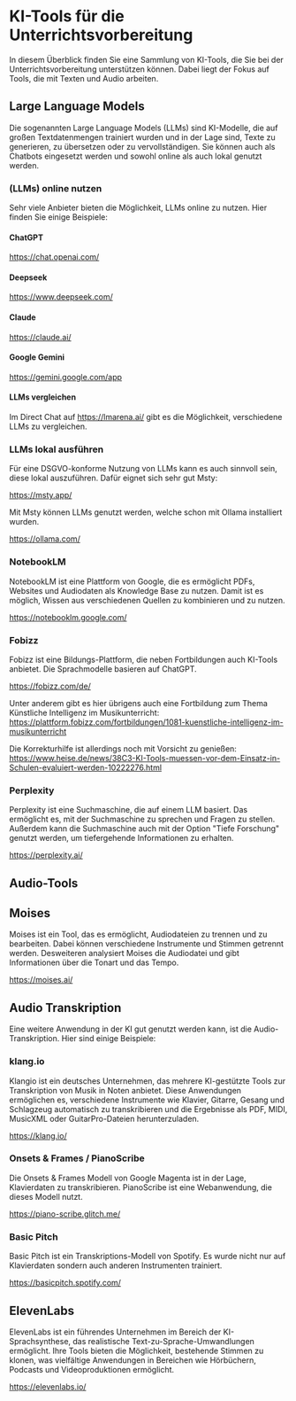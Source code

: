 # KI-Tools für die Unterrichtsvorbereitung

In diesem Überblick finden Sie eine Sammlung von KI-Tools, die Sie bei der Unterrichtsvorbereitung unterstützen können. Dabei liegt der Fokus auf Tools, die mit Texten und Audio arbeiten.

## Large Language Models 
Die sogenannten Large Language Models (LLMs) sind KI-Modelle, die auf großen Textdatenmengen trainiert wurden und in der Lage sind, Texte zu generieren, zu übersetzen oder zu vervollständigen. Sie können auch als Chatbots eingesetzt werden und sowohl online als auch lokal genutzt werden.

### (LLMs) online nutzen
Sehr viele Anbieter bieten die Möglichkeit, LLMs online zu nutzen. Hier finden Sie einige Beispiele:
#### ChatGPT
https://chat.openai.com/

#### Deepseek
https://www.deepseek.com/

#### Claude
https://claude.ai/

#### Google Gemini
https://gemini.google.com/app

#### LLMs vergleichen
Im Direct Chat auf https://lmarena.ai/ gibt es die Möglichkeit, verschiedene LLMs zu vergleichen.

### LLMs lokal ausführen
Für eine DSGVO-konforme Nutzung von LLMs kann es auch sinnvoll sein, diese lokal auszuführen. Dafür eignet sich sehr gut Msty:

https://msty.app/

Mit Msty können LLMs genutzt werden, welche schon mit Ollama installiert wurden.

https://ollama.com/

### NotebookLM
NotebookLM ist eine Plattform von Google, die es ermöglicht PDFs, Websites und Audiodaten als Knowledge Base zu nutzen. Damit ist es möglich, Wissen aus verschiedenen Quellen zu kombinieren und zu nutzen. 

https://notebooklm.google.com/

### Fobizz
Fobizz ist eine Bildungs-Plattform, die neben Fortbildungen auch KI-Tools anbietet. Die Sprachmodelle basieren auf ChatGPT.

https://fobizz.com/de/

Unter anderem gibt es hier übrigens auch eine Fortbildung zum Thema Künstliche Intelligenz im Musikunterricht: https://plattform.fobizz.com/fortbildungen/1081-kuenstliche-intelligenz-im-musikunterricht

Die Korrekturhilfe ist allerdings noch mit Vorsicht zu genießen:
https://www.heise.de/news/38C3-KI-Tools-muessen-vor-dem-Einsatz-in-Schulen-evaluiert-werden-10222276.html

### Perplexity
Perplexity ist eine Suchmaschine, die auf einem LLM basiert. Das ermöglicht es, mit der Suchmaschine zu sprechen und Fragen zu stellen. Außerdem kann die Suchmaschine auch mit der Option "Tiefe Forschung" genutzt werden, um tiefergehende Informationen zu erhalten.

https://perplexity.ai/

## Audio-Tools

## Moises
Moises ist ein Tool, das es ermöglicht, Audiodateien zu trennen und zu bearbeiten. Dabei können verschiedene Instrumente und Stimmen getrennt werden. Desweiteren analysiert Moises die Audiodatei und gibt Informationen über die Tonart und das Tempo.

https://moises.ai/

## Audio Transkription
Eine weitere Anwendung in der KI gut genutzt werden kann, ist die Audio-Transkription. Hier sind einige Beispiele:
### klang.io
Klangio ist ein deutsches Unternehmen, das mehrere KI-gestützte Tools zur Transkription von Musik in Noten anbietet. Diese Anwendungen ermöglichen es, verschiedene Instrumente wie Klavier, Gitarre, Gesang und Schlagzeug automatisch zu transkribieren und die Ergebnisse als PDF, MIDI, MusicXML oder GuitarPro-Dateien herunterzuladen.

https://klang.io/

### Onsets & Frames / PianoScribe
Die Onsets & Frames Modell von Google Magenta ist in der Lage, Klavierdaten zu transkribieren. PianoScribe ist eine Webanwendung, die dieses Modell nutzt.

https://piano-scribe.glitch.me/

### Basic Pitch
Basic Pitch ist ein Transkriptions-Modell von Spotify. Es wurde nicht nur auf Klavierdaten sondern auch anderen Instrumenten trainiert.

https://basicpitch.spotify.com/

## ElevenLabs
ElevenLabs ist ein führendes Unternehmen im Bereich der KI-Sprachsynthese, das realistische Text-zu-Sprache-Umwandlungen ermöglicht. Ihre Tools bieten die Möglichkeit, bestehende Stimmen zu klonen, was vielfältige Anwendungen in Bereichen wie Hörbüchern, Podcasts und Videoproduktionen ermöglicht.

https://elevenlabs.io/


